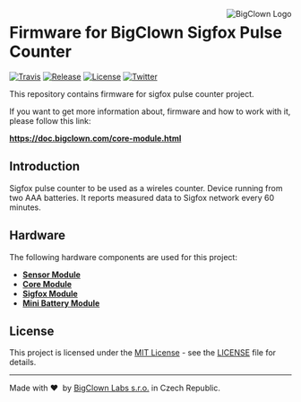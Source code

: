 <a href="https://www.bigclown.com"><img src="https://s3.eu-central-1.amazonaws.com/bigclown/gh-readme-logo.png" alt="BigClown Logo" align="right"></a>

# Firmware for BigClown Sigfox Pulse Counter

[![Travis](https://img.shields.io/travis/bigclownlabs/bcf-sigfox-pulse-counter/master.svg)](https://travis-ci.org/bigclownlabs/bcf-sigfox-pulse-counter)
[![Release](https://img.shields.io/github/release/bigclownlabs/bcf-sigfox-pulse-counter.svg)](https://github.com/bigclownlabs/bcf-sigfox-pulse-counter/releases)
[![License](https://img.shields.io/github/license/bigclownlabs/bc-bcf-sigfox-pulse-counter.svg)](https://github.com/bigclownlabs/bcf-sigfox-pulse-counter/blob/master/LICENSE)
[![Twitter](https://img.shields.io/twitter/follow/BigClownLabs.svg?style=social&label=Follow)](https://twitter.com/BigClownLabs)

This repository contains firmware for sigfox pulse counter project.

If you want to get more information about, firmware and how to work with it, please follow this link:

**https://doc.bigclown.com/core-module.html**

## Introduction

Sigfox pulse counter to be used as a wireles counter. Device running from two AAA batteries. It reports measured data to Sigfox network every 60 minutes.

## Hardware

The following hardware components are used for this project:

* **[Sensor Module](https://shop.bigclown.com/products/sensor-module)**
* **[Core Module](https://shop.bigclown.com/products/core-module)**
* **[Sigfox Module](https://shop.bigclown.com/products/sigfox-module)**
* **[Mini Battery Module](https://shop.bigclown.com/products/mini-battery-module)**

## License

This project is licensed under the [MIT License](https://opensource.org/licenses/MIT/) - see the [LICENSE](LICENSE) file for details.

---

Made with &#x2764;&nbsp; by [BigClown Labs s.r.o.](https://www.bigclown.com) in Czech Republic.
